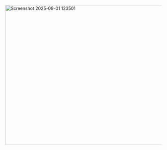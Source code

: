 <img width="508" height="452" alt="Screenshot 2025-09-01 123501" src="https://github.com/user-attachments/assets/84aa4e5b-c9b5-414b-8727-c8cedab30afc" />
